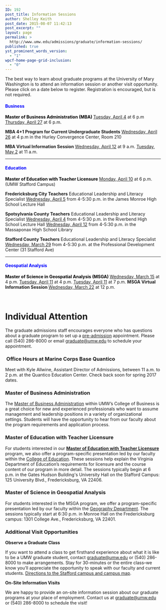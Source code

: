 ```yaml
---
ID: 192
post_title: Information Sessions
author: Shelley Keith
post_date: 2015-08-07 11:42:13
post_excerpt: ""
layout: page
permalink: >
  http://www.umw.edu/admissions/graduate/information-sessions/
published: true
yst_prominent_words_version:
  - "1"
wpcf-home-page-grid-inclusion:
  - "0"
---
```

The best way to learn about graduate programs at the University of Mary Washington is to attend an information session or another visit opportunity. Please click on a date below to register. Registration is encouraged, but is not required.
<h4><span style="color: #0000ff">Business</span></h4>
<strong><span style="color: #000000">Master of Business Administration (MBA)</span>
</strong><a href="https://umw.askadmissions.net/Portal/EI/ViewDetails?gid=6235772e580d3a6c884c6584877594510a0e1b">Tuesday, April 4</a> at 6 p.m
<a href="https://umw.askadmissions.net/Portal/EI/ViewDetails?gid=62357750ebef7a74414513b9c1a7f2c418bdfb">Thursday, April 27</a> at 6 p.m.

<strong>MBA 4+1 Program for Current Undergraduate Students</strong>
<a href="https://umw.askadmissions.net/Portal/EI/ViewDetails?gid=62357744b4d3834bd0413985c695827e358db0">Wednesday, April 26</a> at 4 p.m in the Hurley Convergence Center, Room 210

<strong>MBA Virtual Information Session</strong>
<a href="https://umw.askadmissions.net/Portal/EI/ViewDetails?gid=623577b88d81e82d354489a901c2da3743d69d">Wednesday, April 12</a> at 9 a.m.
<a href="https://umw.askadmissions.net/Portal/EI/ViewDetails?gid=62357738a5cf007eaa4bcf85f409dd8baa22c3">Tuesday, May 2</a> at 11 a.m.

<hr />

<h4><span style="color: #0000ff">Education</span></h4>
<span style="color: #000000"><strong>Master of Education with Teacher Licensure</strong></span>
<a href="https://umw.askadmissions.net/Portal/EI/ViewDetails?gid=62357746ca0982723b42cda6ebd9b6e6a5d707">Monday, April 10</a> at 6 p.m. (UMW Stafford Campus)

<strong>Fredericksburg City Teachers</strong>
Educational Leadership and Literacy Specialist
<a href="https://umw.askadmissions.net/Portal/EI/ViewDetails?gid=62357736ee0b7e06e346a2a775fd2987a86ec7">Wednesday, April 5</a> from 4-5:30 p.m. in the James Monroe High School Lecture Hall

<strong>Spotsylvania County Teachers</strong>
Educational Leadership and Literacy Specialist
<a href="https://umw.askadmissions.net/Portal/EI/ViewDetails?gid=62357721bd26262119421384bb1ea34d7fcc9a">Wednesday, April 4</a> from 4-5:30 p.m. in the Riverbend High School Lecture Hall
<a href="https://umw.askadmissions.net/Portal/EI/ViewDetails?gid=623577d6d5fede98f24b97bf32368e6321b816">Wednesday, April 12</a> from 4-5:30 p.m. in the Massaponax High School Library

<strong>Stafford County Teachers</strong>
Educational Leadership and Literacy Specialist
<a href="https://umw.askadmissions.net/Portal/EI/ViewDetails?gid=6235777f14af572e2d424c9c128497f8310670">Wednesday, March 29</a> from 4-5:30 p.m. at the Professional Development Center (31 Stafford Ave)

<hr />

<h4><span style="color: #0000ff">Geospatial Analysis</span></h4>
<strong><span style="color: #000000">Master of Science in Geospatial Analysis (MSGA)</span>
</strong><a href="https://umw.askadmissions.net/Portal/EI/ViewDetails?gid=623577530d30ecfa16425a8a4522841f4c6219">Wednesday, March 15</a> at 4 p.m.
<a href="https://umw.askadmissions.net/Portal/EI/ViewDetails?gid=62357736e6fc8cc3264636ba4e19d6b2a0742a">Tuesday, April 11</a> at 4 p.m.
<a href="https://umw.askadmissions.net/Portal/EI/ViewDetails?gid=6235777ec4150634184291b04befcdd87b6e27">Tuesday, April 11</a> at 7 p.m.
<strong>
</strong><strong>MSGA Virtual Information Session
</strong><a href="https://umw.askadmissions.net/Portal/EI/ViewDetails?gid=623577f576ef24e4034bf28d5e63eb1126d179">Wednesday, March 22</a> at 12 p.m.

&nbsp;
<h1>Individual Attention</h1>
The graduate admissions staff encourages everyone who has questions about a graduate program to set up a <a href="http://www.umw.edu/admissions/graduate/advising/">pre-admission</a> appointment. Please call (540) 286-8000 or email <a href="mailto:graduate@umw.edu">graduate@umw.edu</a> to schedule your appointment.
<h3> Office Hours at Marine Corps Base Quantico</h3>
Meet with Kyle Allwine, Assistant Director of Admissions, between 11 a.m. to 2 p.m. at the Quantico Education Center. Check back soon for spring 2017 dates.
<h3>Master of Business Administration</h3>
The <a href="http://www.umw.edu/admissions/graduate/degrees/mba/">Master of Business Administration</a> within UMW’s College of Business is a great choice for new and experienced professionals who want to assume management and leadership positions in a variety of organizational settings. Students will have the opportunity to hear from our faculty about the program requirements and application process.
<h3>Master of Education with Teacher Licensure</h3>
For students interested in our <a href="http://www.umw.edu/admissions/graduate/degrees/med-teacher-licensure/"><strong>Master of Education with Teacher Licensure</strong></a> program, we also offer a program-specific presentation led by our faculty within the <a href="http://education.umw.edu">College of Education</a>. These sessions help explain the Virginia Department of Education’s requirements for licensure and the course content of our program in more detail. The sessions typically begin at 6 p.m. in the Gates Hudson Building's University Hall on the Stafford Campus: 125 University Blvd., Fredericksburg, VA 22406.
<h3>Master of Science in Geospatial Analysis</h3>
For students interested in the MSGA program, we offer a program-specific presentation led by our faculty within the <a href="http://cas.umw.edu/geography/">Geography Department</a>. The sessions typically start at 6:30 p.m. in Monroe Hall on the Fredericksburg campus: 1301 College Ave., Fredericksburg, VA 22401.
<h3>Additional Visit Opportunities</h3>
<strong>Observe a Graduate Class</strong>

If you want to attend a class to get firsthand experience about what it is like to be a UMW graduate student, contact <a href="mailto:graduate@umw.edu">graduate@umw.edu</a> or (540) 286-8000 to make arrangements. Stay for 30-minutes or the entire class–we know you’ll appreciate the opportunity to speak with our faculty and current students. <a href="http://www.umw.edu/visitors/stafford-campus/">Directions to the Stafford campus and campus map</a>.

<strong>On-Site Information Visits</strong>

We are happy to provide an on-site information session about our graduate programs at your place of employment. Contact us at <a href="mailto:graduate@umw.edu">graduate@umw.edu</a> or (540) 286-8000 to schedule the visit!